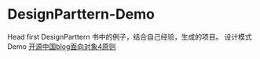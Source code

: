 # DesignParttern-Demo
Head first DesignParttern 书中的例子，结合自己经验，生成的项目。
设计模式Demo
[开源中国blog面向对象4原则](https://my.oschina.net/floor/blog/890899)
